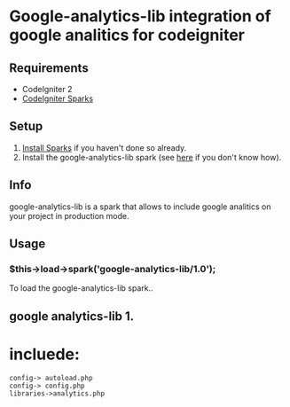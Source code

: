 # Google-analytics-lib integration of google analitics for codeigniter

## Requirements

* CodeIgniter 2
* [CodeIgniter Sparks](http://getsparks.org/)

## Setup

1. [Install Sparks](http://getsparks.org/install) if you haven't done so already.
2. Install the google-analytics-lib spark (see [here](http://getsparks.org/get-sparks) if you don't know how).

## Info

google-analytics-lib is a spark that allows to include google analitics on your project in production mode.

## Usage

### $this->load->spark('google-analytics-lib/1.0');

To load the google-analytics-lib spark..



## google analytics-lib 1.

# incluede:

	config-> autoload.php
	config-> config.php
	libraries->analytics.php
